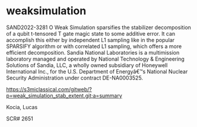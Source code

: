 # weaksimulation

SAND2022-3281 O Weak Simulation sparsifies the stabilizer decomposition of a qubit t-tensored T gate magic state to some additive error. It can accomplish this either by independent L1 sampling like in the popular SPARSIFY algorithm or with correlated L1 sampling, which offers a more efficient decomposition. Sandia National Laboratories is a multimission laboratory managed and operated by National Technology &amp; Engineering Solutions of Sandia, LLC, a wholly owned subsidiary of Honeywell International Inc., for the U.S. Department of Energyâ€™s National Nuclear Security Administration under contract DE-NA0003525.

https://s3miclassical.com/gitweb/?p=weak_simulation_stab_extent.git;a=summary

Kocia, Lucas

SCR# 2651
